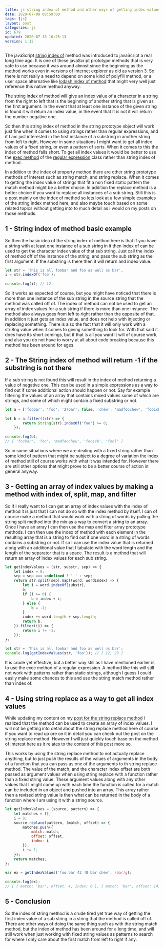 ```yaml
---
title: js string index of method and other ways of getting index values in strings
date: 2020-07-09 08:59:00
tags: [js]
layout: post
categories: js
id: 679
updated: 2020-07-18 10:25:13
version: 1.12
---
```


The javaScript [string index of](https://developer.mozilla.org/en-US/docs/Web/JavaScript/Reference/Global_Objects/Array/indexOf) method was introduced to javaScript a real long time ago. It is one of these javaScript prototype methods that is very safe to use because it was around almost since the beginning as the method works even in versions of Internet explorer as old as version 3. So there is not really a need to depend on some kind of polyfill method, or a user space alternative like [lodash index of method](/2019/06/26/lodash_indexof) that might very well just reference this native method anyway.

The string index of method will give an index value of a character in a string from the right to left that is the beginning of another string that is given as the first argument. In the event that at least one instance of the given string is found it will return an index value, in the event that it is not it will return the number negative one.

So then this string index of method in the string prototype object will work just fine when it comes to using strings rather than regular expressions, and if I am just interested in the first instance of a substring in another string from left to right. However in some situations I might want to get all index values of a fixed string, or even a pattern of sorts. When it comes to this the index of method falls short. To get all index values it would be better to use the [exec method](/2020/07/08/js-regex-exec/) of the [regular expression](/2019/03/20/js-regex/) class rather than string index of method.

In addition to the index of property method there are other string prototype methods of interest such as string match, and string replace. When it comes to getting the index value of strings that fit a non fixed static pattern the match method might be a better choice. In addition the replace method is a better choice if you want to replace all instances of a sub string. Still this is a post mainly on the index of method so lets look at a few simple examples of the string index method here, and also maybe touch based on some related topics without getting into to much detail as i would on my posts on those methods.

<!-- more -->

## 1 - String index of method basic example

So then the basic idea of the string index of method here is that if you have a string with at least one instance of a sub string in it then index of can be used to get the character index value of that sub string. Just call the index of method off of the instance of the string, and pass the sub string as the first argument. If the substring is there then it will return and index value.

```js
let str = 'This is all foobar and foo as well as bar',
i = str.indexOf('foo');
 
console.log(i); // 12
```

So it works as expected of course, but you might have noticed that there is more than one instance of the sub string in the source string that the method was called off of. The index of method can not be used to get an array of index values for a sub string if there is more than one instance. The method also always goes from left to right rather than the opposite of that. In addition it just gets an index value, and does not help with injecting or replacing something. There is also the fact that it will only work with a stri8ng value when it comes to giving something to look for. With that said it does have its short comings, but if that is all you want it will of course work, and also you do not have to worry at all about code breaking because this method has been around for ages.

## 2 - The String index of method will return -1 if the substring is not there

If a sub string is not found this will result in the index of method returning a value of negative one. This can be used in a simple expressions as a way to find out if some additional action should happen or not. Say for example filtering the values of an array that contains mixed values some of which are strings, and some of which might contain a fixed substring or not.

```js
let a = ['foobar', 'foo', '27bar', false, 'chew', 'madfoochew', 'fooish', 24, 42, null, 'fool'];
 
let b = a.filter((str) => {
        return String(str).indexOf('foo') >= 0;
    });
 
console.log(b);
// [ 'foobar', 'foo', 'madfoochew', 'fooish', 'fool' ]
```

So in some situations where we are dealing with a fixed string rather than some kind of pattern that might be subject to a degree of variation the index of method still of course works with what it was intended for. However there are still other options that might prove to be a better course of action in general anyway.

## 3 - Getting an array of index values by making a method with index of, split, map, and filter

So if I really want to I can get an array of index values with the index of method it is just that I can not do so with the index method by itself. I can of course make a method that would work with a string of words by pulling the string split method into the mix as a way to convert a string to an array. Once I have an array I can then use the map and filter array prototype methods. I can then use the index of method with each element in the resulting array that is a string to find out if one word in a string of words contains a substring or not. If so I can use the index value that is returned along with an additional value that I tabulate with the word length and the length of the separator that is a space. The result is a method that will return an array of index values for each sub string.

```js
let getIndexValues = (str, substr, sep) => {
    let index = 0;
    sep = sep === undefined ? ' ' : sep;
    return str.split(sep).map((word, wordIndex) => {
        let i = word.indexOf(substr),
        b;
        if (i >= 0) {
            b = index + i;
        } else {
            b = -1;
        }
        index += word.length + sep.length;
        return b;
    }).filter((i) => {
        return i != -1;
    });
};
 
let str = 'This is all foobar and foo as well as bar';
console.log(getIndexValues(str, 'foo')); // [ 12, 23 ]
```

It is crude yet effective, but a better way still as I have mentioned earlier is to use the exec method of a regular expression. A method like this will still not work with patterns rather than static strings, although I guess I could easily make some chances to this and use the string match method rather than index of.

## 4 - Using string replace as a way to get all index values

While updating my content on my [post for the string replace method](/2019/04/08/js-string-replace/) I realized that the method can be used to create an array of index values. I will not be getting into detail about the string replace method here of course if you want to read up ore on it in detail you can check out the post on the string replace method. However I will just quickly touch base on the method of interest here as it relates to the content of this post more so.

This works by using the string replace method to not actually replace anything, but to just push the results of the values of arguments in the body of a function that you can pass as one of the arguments to th string replace method. The value of the match, and the character index offset are both passed as argument values when using string replace with a function rather than a fixed string value. These argument values along with any other values that I might come up with each time the function  is called for a match can be included in an object and pushed into an array. This array rather then a revised string value is then what can be returned in the body of a function where I am using it with a string source.

```js
let getIndexValues = (source, pattern) => {
    let matches = [],
    i = 0;
    source.replace(pattern, (match, offset) => {
        matches.push({
            match: match,
            offset: offset,
            index: i
        });
        i += 1;
    });
    return matches;
};
 
var ex = getIndexValues('foo bar 42 40 bar chew', /bar/g);
 
console.log(ex);
// [ { match: 'bar', offset: 4, index: 0 }, { match: 'bar', offset: 14, index: 1 } ]
```

## 5 - Conclusion

So the index of string method is a crude tired yet true way of getting the first index value of a sub string in a string that the method is called off of. There are other ways of doing the same thing such as with the string match method, but the index of method has been around for a long time, and will still work when just working with fixed string values as patterns to search for where I only care about the first match from left to right if any.